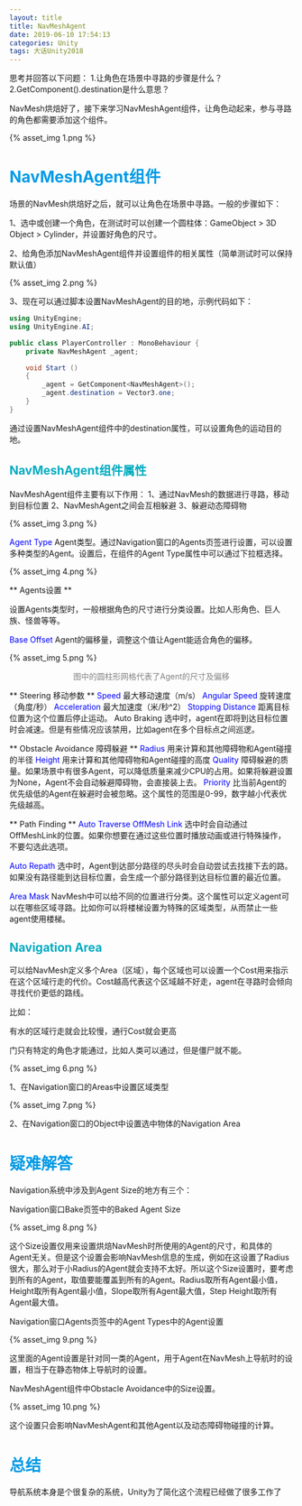 ```yaml
---
layout: title
title: NavMeshAgent
date: 2019-06-10 17:54:13
categories: Unity
tags: 大话Unity2018
---
```

思考并回答以下问题：
1.让角色在场景中寻路的步骤是什么？
2.GetComponent<NavMeshAgent>().destination是什么意思？

<!--more-->

NavMesh烘焙好了，接下来学习NavMeshAgent组件，让角色动起来，参与寻路的角色都需要添加这个组件。

{% asset_img 1.png %}

# <span style="color:#039BE5;">NavMeshAgent组件</span>

场景的NavMesh烘焙好之后，就可以让角色在场景中寻路。一般的步骤如下：

1、选中或创建一个角色，在测试时可以创建一个圆柱体：GameObject > 3D Object > Cylinder，并设置好角色的尺寸。

2、给角色添加NavMeshAgent组件并设置组件的相关属性（简单测试时可以保持默认值）

{% asset_img 2.png %}

3、现在可以通过脚本设置NavMeshAgent的目的地，示例代码如下：
```cs
using UnityEngine;
using UnityEngine.AI;

public class PlayerController : MonoBehaviour {
    private NavMeshAgent _agent;

    void Start ()
    {
        _agent = GetComponent<NavMeshAgent>();
        _agent.destination = Vector3.one;
    }
}
```
通过设置NavMeshAgent组件中的destination属性，可以设置角色的运动目的地。

## <span style="color:#00ACC1;">NavMeshAgent组件属性</span>

NavMeshAgent组件主要有以下作用：
1、通过NavMesh的数据进行寻路，移动到目标位置
2、NavMeshAgent之间会互相躲避
3、躲避动态障碍物

{% asset_img 3.png %}

<span style="color:blue;">Agent Type</span> Agent类型。通过Navigation窗口的Agents页签进行设置，可以设置多种类型的Agent。设置后，在组件的Agent Type属性中可以通过下拉框选择。

{% asset_img 4.png %}

** Agents设置 **

设置Agents类型时，一般根据角色的尺寸进行分类设置。比如人形角色、巨人族、怪兽等等。

<span style="color:blue;">Base Offset</span> Agent的偏移量，调整这个值让Agent能适合角色的偏移。

{% asset_img 5.png %}
<center><font color="gray">图中的圆柱形网格代表了Agent的尺寸及偏移</font></center>

** Steering 移动参数 **
<span style="color:blue;">Speed</span> 最大移动速度（m/s）
<span style="color:blue;">Angular Speed</span> 旋转速度（角度/秒）
<span style="color:blue;">Acceleration</span> 最大加速度（米/秒^2）
<span style="color:blue;">Stopping Distance</span> 距离目标位置为这个位置后停止运动。
Auto Braking 选中时，agent在即将到达目标位置时会减速。但是有些情况应该禁用，比如agent在多个目标点之间巡逻。

** Obstacle Avoidance 障碍躲避 **
<span style="color:blue;">Radius</span> 用来计算和其他障碍物和Agent碰撞的半径
<span style="color:blue;">Height</span> 用来计算和其他障碍物和Agent碰撞的高度
<span style="color:blue;">Quality</span> 障碍躲避的质量。如果场景中有很多Agent，可以降低质量来减少CPU的占用。如果将躲避设置为None，Agent不会自动躲避障碍物，会直接装上去。
<span style="color:blue;">Priority</span> 比当前Agent的优先级低的Agent在躲避时会被忽略。这个属性的范围是0-99，数字越小代表优先级越高。

** Path Finding **
<span style="color:blue;">Auto Traverse OffMesh Link</span> 选中时会自动通过OffMeshLink的位置。如果你想要在通过这些位置时播放动画或进行特殊操作，不要勾选此选项。

<span style="color:blue;">Auto Repath</span> 选中时，Agent到达部分路径的尽头时会自动尝试去找接下去的路。如果没有路径能到达目标位置，会生成一个部分路径到达目标位置的最近位置。

<span style="color:blue;">Area Mask</span> NavMesh中可以给不同的位置进行分类。这个属性可以定义agent可以在哪些区域寻路。比如你可以将楼梯设置为特殊的区域类型，从而禁止一些agent使用楼梯。

## <span style="color:#00ACC1;">Navigation Area</span>
可以给NavMesh定义多个Area（区域），每个区域也可以设置一个Cost用来指示在这个区域行走的代价。Cost越高代表这个区域越不好走，agent在寻路时会倾向寻找代价更低的路线。

比如：

有水的区域行走就会比较慢，通行Cost就会更高

门只有特定的角色才能通过，比如人类可以通过，但是僵尸就不能。

{% asset_img 6.png %}

1、在Navigation窗口的Areas中设置区域类型

{% asset_img 7.png %}

2、在Navigation窗口的Object中设置选中物体的Navigation Area


# <span style="color:#039BE5;">疑难解答</span>

Navigation系统中涉及到Agent Size的地方有三个：

Navigation窗口Bake页签中的Baked Agent Size

{% asset_img 8.png %}

这个Size设置仅用来设置烘焙NavMesh时所使用的Agent的尺寸，和具体的Agent无关。但是这个设置会影响NavMesh信息的生成，例如在这设置了Radius很大，那么对于小Radius的Agent就会支持不太好。所以这个Size设置时，要考虑到所有的Agent，取值要能覆盖到所有的Agent。Radius取所有Agent最小值，Height取所有Agent最小值，Slope取所有Agent最大值，Step Height取所有Agent最大值。

Navigation窗口Agents页签中的Agent Types中的Agent设置

{% asset_img 9.png %}

这里面的Agent设置是针对同一类的Agent，用于Agent在NavMesh上导航时的设置，相当于在静态物体上导航时的设置。

NavMeshAgent组件中Obstacle Avoidance中的Size设置。

{% asset_img 10.png %}

这个设置只会影响NavMeshAgent和其他Agent以及动态障碍物碰撞的计算。

# <span style="color:#039BE5;">总结</span>

导航系统本身是个很复杂的系统，Unity为了简化这个流程已经做了很多工作了